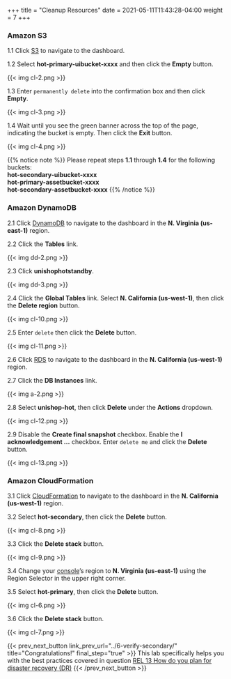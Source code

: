 +++
title = "Cleanup Resources"
date =  2021-05-11T11:43:28-04:00
weight = 7
+++

### Amazon S3

1.1 Click [S3](https://us-east-1.console.aws.amazon.com/s3/home?region=us-east-1#/) to navigate to the dashboard.

1.2 Select **hot-primary-uibucket-xxxx** and then click the **Empty** button.

{{< img cl-2.png >}}

1.3 Enter `permanently delete` into the confirmation box and then click **Empty**.

{{< img cl-3.png >}}

1.4 Wait until you see the green banner across the top of the page, indicating the bucket is empty. Then click the **Exit** button.

{{< img cl-4.png >}}

{{% notice note %}}
Please repeat steps **1.1** through **1.4** for the following buckets:</br>
**hot-secondary-uibucket-xxxx**</br>
**hot-primary-assetbucket-xxxx**</br>
**hot-secondary-assetbucket-xxxx**
{{% /notice %}}

### Amazon DynamoDB 

2.1 Click [DynamoDB](https://us-east-1.console.aws.amazon.com/dynamodb/home?region=us-east-1#/) to navigate to the dashboard in the **N. Virginia (us-east-1)** region.

2.2 Click the **Tables** link.

{{< img dd-2.png >}}

2.3 Click **unishophotstandby**.

{{< img dd-3.png >}}

2.4 Click the **Global Tables** link.  Select **N. California (us-west-1)**, then click the **Delete region** button.

{{< img cl-10.png >}}

2.5 Enter `delete` then click the **Delete** button.

{{< img cl-11.png >}}

2.6 Click [RDS](https://us-west-1.console.aws.amazon.com/rds/home?region=us-west-1#/) to navigate to the dashboard in the **N. California (us-west-1)** region.

2.7 Click the **DB Instances** link.

{{< img a-2.png >}}

2.8  Select **unishop-hot**, then click **Delete** under the **Actions** dropdown.

{{< img cl-12.png >}}

2.9  Disable the **Create final snapshot** checkbox. Enable the **I acknowledgement ...** checkbox.  Enter `delete me` and click the **Delete** button.

{{< img cl-13.png >}}

### Amazon CloudFormation

3.1 Click [CloudFormation](https://us-west-1.console.aws.amazon.com/cloudformation/home?region=us-west-1#/) to navigate to the dashboard in the **N. California (us-west-1)** region.

3.2 Select **hot-secondary**, then click the **Delete** button.

{{< img cl-8.png >}}

3.3 Click the **Delete stack** button.

{{< img cl-9.png >}}

3.4 Change your [console](https://us-east-1.console.aws.amazon.com/console)’s region to **N. Virginia (us-east-1)** using the Region Selector in the upper right corner.

3.5 Select **hot-primary**, then click the **Delete** button.

{{< img cl-6.png >}}

3.6 Click the **Delete stack** button.

{{< img cl-7.png >}}


{{< prev_next_button link_prev_url="../6-verify-secondary/" title="Congratulations!" final_step="true" >}}
This lab specifically helps you with the best practices covered in question [REL 13  How do you plan for disaster recovery (DR)](https://docs.aws.amazon.com/wellarchitected/latest/framework/a-failure-management.html)
{{< /prev_next_button >}}

